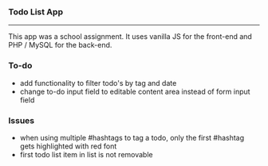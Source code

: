 ### Todo List App 
---
This app was a school assignment. It uses vanilla JS for the front-end and PHP / MySQL for the back-end.

### To-do
- add functionality to filter todo's by tag and date
- change to-do input field to editable content area instead of form input field
### Issues
- when using multiple #hashtags to tag a todo, only the first #hashtag gets highlighted with red font
- first todo list item in list is not removable 


